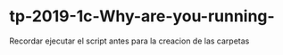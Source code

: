 # tp-2019-1c-Why-are-you-running-
Recordar ejecutar el script antes para la creacion de las carpetas
